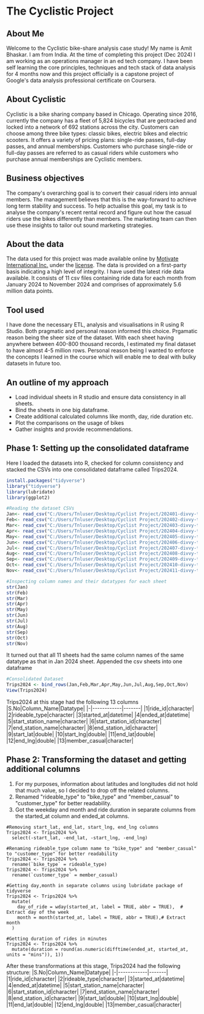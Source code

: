 # The Cyclistic Project

## About Me
Welcome to the Cyclistic bike-share analysis case study! My name is Amit Bhaskar. I am from India. At the time of completing this project (Dec 2024) I am working as an operations manager in an ed tech company. I have been self learning the core principles, techniques and tech stack of data analysis for 4 months now and this project officially is a capstone project of Google's data analysis professional certificate on Coursera.

## About Cyclistic
Cyclistic is a bike sharing company based in Chicago. Operating since 2016, currently the company has a fleet of 5,824 bicycles that are geotracked and locked into a network of 692 stations across the city. Customers can choose among three bike types: classic bikes, electric bikes and electric scooters. It offers a variety of pricing plans: single-ride passes, full-day passes, and annual memberships.
Customers who purchase single-ride or full-day passes are referred to as casual riders while customers who purchase annual memberships are Cyclistic members.

## Business objectives
The company's overarching goal is to convert their casual riders into annual members. The management believes that this is the way-forward to achieve long term stability and success. To help actualise this goal, my task is to analyse the company's recent rental record and figure out how the casual riders use the bikes differently than members. The marketing team can then use these insights to tailor out sound marketing strategies.

## About the data
The data used for this project was made available online by [Motivate International Inc.](https://divvy-tripdata.s3.amazonaws.com/index.html) under the [license](https://divvybikes.com/data-license-agreement). The data is provided on a first-party basis indicating a high level of integrity. I have used the latest ride data available. It consists of 11 csv files containing ride data for each month from January 2024 to November 2024 and comprises of approximately 5.6 million data points.

## Tool used
I have done the necessary ETL, analysis and visualisations in R using R Studio. Both pragmatic and personal reason informed this choice. Prgamatic reason being the sheer size of the dataset. With each sheet having anywhere between 400-800 thousand records, I estimated my final dataset to have almost 4-5 million rows. Personal reason being I wanted to enforce the concepts I learned in the course which will enable me to deal with bulky datasets in future too.

## An outline of my approach
- Load individual sheets in R studio and ensure data consistency in all sheets.
- Bind the sheets in one big dataframe.
- Create additional calculated columns like month, day, ride duration etc.
- Plot the comparisons on the usage of bikes
- Gather insights and provide recommendations.

  
## Phase 1: Setting up the consolidated dataframe
Here I loaded the datasets into R, checked for column consistency and stacked the CSVs into one consolidated dataframe called Trips2024.
  
```r
install.packages("tidyverse")
library("tidyverse")
library(lubridate)
library(ggplot2)

#Reading the dataset CSVs
Jan<- read_csv("C:/Users/Tnluser/Desktop/Cyclist Project/202401-divvy-tripdata.csv")
Feb<- read_csv("C:/Users/Tnluser/Desktop/Cyclist Project/202402-divvy-tripdata.csv")
Mar<- read_csv("C:/Users/Tnluser/Desktop/Cyclist Project/202403-divvy-tripdata.csv")
Apr<- read_csv("C:/Users/Tnluser/Desktop/Cyclist Project/202404-divvy-tripdata.csv")
May<- read_csv("C:/Users/Tnluser/Desktop/Cyclist Project/202405-divvy-tripdata.csv")
Jun<- read_csv("C:/Users/Tnluser/Desktop/Cyclist Project/202406-divvy-tripdata.csv")
Jul<- read_csv("C:/Users/Tnluser/Desktop/Cyclist Project/202407-divvy-tripdata.csv")
Aug<- read_csv("C:/Users/Tnluser/Desktop/Cyclist Project/202408-divvy-tripdata.csv")
Sep<- read_csv("C:/Users/Tnluser/Desktop/Cyclist Project/202409-divvy-tripdata.csv")
Oct<- read_csv("C:/Users/Tnluser/Desktop/Cyclist Project/202410-divvy-tripdata.csv")
Nov<- read_csv("C:/Users/Tnluser/Desktop/Cyclist Project/202411-divvy-tripdata.csv")

#Inspecting column names and their datatypes for each sheet
str(Jan)
str(Feb)
str(Mar)
str(Apr)
str(May)
str(Jun)
str(Jul)
str(Aug)
str(Sep)
str(Oct)
str(Nov)
```
It turned out that all 11 sheets had the same column names of the same datatype as that in Jan 2024 sheet.
Appended the csv sheets into one dataframe
```r
#Consolidated Dataset
Trips2024 <- bind_rows(Jan,Feb,Mar,Apr,May,Jun,Jul,Aug,Sep,Oct,Nov)
View(Trips2024)
```

Trips2024 at this stage had the following 13 columns
|S.No|Column_Name|Datatype|
|-|------------|-------|
|1|ride_id|character|
|2|rideable_type|character|
|3|started_at|datetime|
|4|ended_at|datetime|
|5|start_station_name|character|
|6|start_station_id|character|
|7|end_station_name|character|
|8|end_station_id|character|
|9|start_lat|double|
|10|start_lng|double|
|11|end_lat|double|
|12|end_lng|double|
|13|member_casual|character|

## Phase 2: Transforming the dataset and getting additional columns
1. For my purposes, information about latitudes and longitudes did not hold that much value, so I decided to drop off the related columns.
2. Renamed "rideable_type" to "bike_type" and "member_casual" to "customer_type" for better readability.
3. Got the weekday and month and ride duration in separate columns from the started_at column and ended_at columns.

```{r}
#Removing start_lat, end_lat, start_lng, end_lng columns
Trips2024 <- Trips2024 %>%
  select(-start_lat, -end_lat, -start_lng, -end_lng)

#Renaming rideable_type column name to "bike_type" and "member_casual" to "customer_type" for better readability
Trips2024 <- Trips2024 %>%
  rename(`bike_type` = rideable_type)
Trips2024 <- Trips2024 %>%
  rename(`customer_type` = member_casual)

#Getting day,month in separate columns using lubridate package of tidyverse
Trips2024 <- Trips2024 %>%
  mutate(
    day_of_ride = wday(started_at, label = TRUE, abbr = TRUE),  # Extract day of the week
    month = month(started_at, label = TRUE, abbr = TRUE),# Extract month
  )

#Getting duration of rides in minutes
Trips2024 <- Trips2024 %>%
  mutate(duration = round(as.numeric(difftime(ended_at, started_at, units = "mins")), 1))
```

After these transformations at this stage, Trips2024 had the following structure:
|S.No|Column_Name|Datatype|
|-|------------|-------|
|1|ride_id|character|
|2|rideable_type|character|
|3|started_at|datetime|
|4|ended_at|datetime|
|5|start_station_name|character|
|6|start_station_id|character|
|7|end_station_name|character|
|8|end_station_id|character|
|9|start_lat|double|
|10|start_lng|double|
|11|end_lat|double|
|12|end_lng|double|
|13|member_casual|character|
